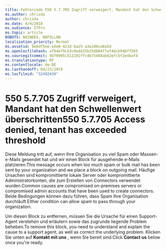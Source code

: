 ```yaml
---
title: Fehlercode 550 5.7.705 Zugriff verweigert, Mandant hat den Schwellenwert überschritten
ms.author: chrisda
author: chrisda
ms.date: 4/9/2018
ms.audience: ITPro
ms.topic: article
ROBOTS: NOINDEX, NOFOLLOW
localization_priority: Normal
ms.assetid: 9e6df5ee-ede8-421d-ba25-a3a3d0ca0a5d
ms.openlocfilehash: af84ef9cb3c9ed425b35d884ffaf4dcb94bff565
ms.sourcegitcommit: 9d78905c512192ffc4675468abd2efc5f2e4baf4
ms.translationtype: MT
ms.contentlocale: de-DE
ms.lasthandoff: 04/23/2019
ms.locfileid: "32402438"
---
```

# <a name="550-57705-access-denied-tenant-has-exceeded-threshold"></a><span data-ttu-id="58178-102">550 5.7.705 Zugriff verweigert, Mandant hat den Schwellenwert überschritten</span><span class="sxs-lookup"><span data-stu-id="58178-102">550 5.7.705 Access denied, tenant has exceeded threshold</span></span>

<span data-ttu-id="58178-103">Diese Meldung tritt auf, wenn Ihre Organisation zu viel Spam oder Massen-e-Mails gesendet hat und wir einen Block für ausgehende e-Mails platzieren.</span><span class="sxs-lookup"><span data-stu-id="58178-103">This message occurs when too much spam or bulk mail has been sent by your organization and we place a block on outgoing mail.</span></span>
<span data-ttu-id="58178-104">Häufige Ursachen sind kompromittierte lokale Server oder kompromittierte Administratorkonten, die zum Erstellen von Connectors verwendet wurden.</span><span class="sxs-lookup"><span data-stu-id="58178-104">Common causes are compromised on-premises servers or compromised admin accounts that have been used to create connectors.</span></span> <span data-ttu-id="58178-105">Beide Bedingungen können dazu führen, dass Spam Ihre Organisation durchläuft.</span><span class="sxs-lookup"><span data-stu-id="58178-105">Either condition can allow spam to pass through your organization.</span></span>

<span data-ttu-id="58178-106">Um diesen Block zu entfernen, müssen Sie die Ursache für einen Support-Agent verstehen und erläutern sowie das zugrunde liegende Problem beheben.</span><span class="sxs-lookup"><span data-stu-id="58178-106">To remove this block, you need to understand and explain the cause to a support agent, as well as correct the underlying problem.</span></span>
<span data-ttu-id="58178-107">Klicken Sie unten auf **Kontakt mit uns** , wenn Sie bereit sind.</span><span class="sxs-lookup"><span data-stu-id="58178-107">Click **Contact us** below once you're ready.</span></span>
